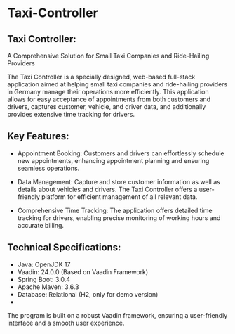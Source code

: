 # Taxi-Controller

## Taxi Controller:
A Comprehensive Solution for Small Taxi Companies and Ride-Hailing Providers

The Taxi Controller is a specially designed, web-based full-stack application aimed at helping small taxi
companies and ride-hailing providers in Germany manage their operations more efficiently. This application allows for
easy acceptance of appointments from both customers and drivers, captures customer, vehicle, and driver data, and additionally
provides extensive time tracking for drivers.

## Key Features:
- Appointment Booking: Customers and drivers can effortlessly schedule new appointments,
  enhancing appointment planning and ensuring seamless operations.

- Data Management: Capture and store customer information as well as details about vehicles and drivers.
  The Taxi Controller offers a user-friendly platform for efficient management of all relevant data.

- Comprehensive Time Tracking: The application offers detailed time tracking for drivers,
  enabling precise monitoring of working hours and accurate billing.

## Technical Specifications:

- Java: OpenJDK 17
- Vaadin: 24.0.0 (Based on Vaadin Framework)
- Spring Boot: 3.0.4
- Apache Maven: 3.6.3
- Database: Relational (H2, only for demo version)
- 
The program is built on a robust Vaadin framework, ensuring a user-friendly interface and a smooth user experience.

